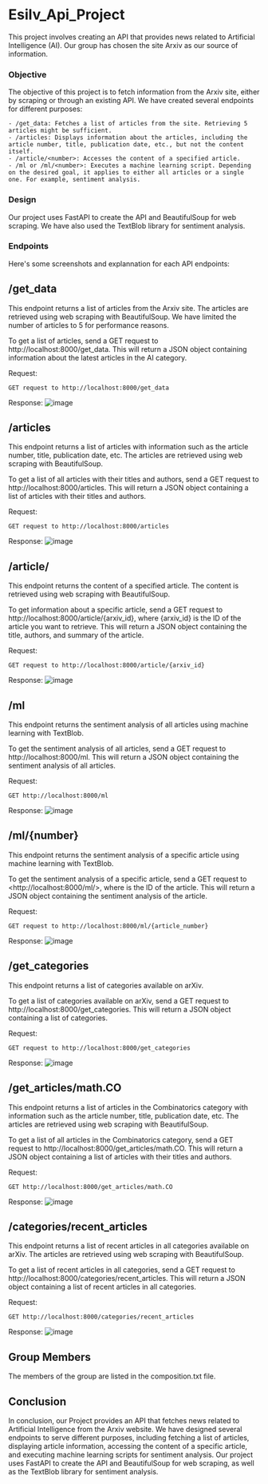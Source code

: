 # Esilv_Api_Project

This project involves creating an API that provides news related to Artificial Intelligence (AI). Our group has chosen the site Arxiv as our source of information.

### Objective

The objective of this project is to fetch information from the Arxiv site, either by scraping or through an existing API. We have created several endpoints for different purposes:

    - /get_data: Fetches a list of articles from the site. Retrieving 5 articles might be sufficient.
    - /articles: Displays information about the articles, including the article number, title, publication date, etc., but not the content itself.
    - /article/<number>: Accesses the content of a specified article.
    - /ml or /ml/<number>: Executes a machine learning script. Depending on the desired goal, it applies to either all articles or a single one. For example, sentiment analysis.

### Design

Our project uses FastAPI to create the API and BeautifulSoup for web scraping. We have also used the TextBlob library for sentiment analysis.

### Endpoints
Here's some screenshots and explannation for each API endpoints: 

## /get_data

This endpoint returns a list of articles from the Arxiv site. The articles are retrieved using web scraping with BeautifulSoup. We have limited the number of articles to 5 for performance reasons.

To get a list of articles, send a GET request to http://localhost:8000/get_data. This will return a JSON object containing information about the latest articles in the AI category.

Request:

    GET request to http://localhost:8000/get_data
    
Response:
![image](https://github.com/Johnny2ki/esilv_api_project/assets/122288399/5159f2ce-d6f2-4248-a32d-dc9507f7bc84)


## /articles

This endpoint returns a list of articles with information such as the article number, title, publication date, etc. The articles are retrieved using web scraping with BeautifulSoup.

To get a list of all articles with their titles and authors, send a GET request to http://localhost:8000/articles. This will return a JSON object containing a list of articles with their titles and authors.

Request:

    GET request to http://localhost:8000/articles

Response:
![image](https://github.com/Johnny2ki/esilv_api_project/assets/122288399/3d93c65e-850d-412f-ba07-b20b15a5e440)


## /article/<number>

This endpoint returns the content of a specified article. The content is retrieved using web scraping with BeautifulSoup.

To get information about a specific article, send a GET request to http://localhost:8000/article/{arxiv_id}, where {arxiv_id} is the ID of the article you want to retrieve. This will return a JSON object containing the title, authors, and summary of the article.

Request:

    GET request to http://localhost:8000/article/{arxiv_id}
    
Response:
![image](https://github.com/Johnny2ki/esilv_api_project/assets/122288399/59910f1f-9dbd-47e9-a505-7b735554de47)


## /ml

This endpoint returns the sentiment analysis of all articles using machine learning with TextBlob.

To get the sentiment analysis of all articles, send a GET request to http://localhost:8000/ml. This will return a JSON object containing the sentiment analysis of all articles.

Request:

    GET http://localhost:8000/ml

Response:
![image](https://github.com/Johnny2ki/esilv_api_project/assets/122288399/bffe0c2f-a650-4470-99f9-f67bd0907b89)


## /ml/{number}

This endpoint returns the sentiment analysis of a specific article using machine learning with TextBlob.

To get the sentiment analysis of a specific article, send a GET request to <http://localhost:8000/ml/<number>>, where <number> is the ID of the article. This will return a JSON object containing the sentiment analysis of the article.

Request: 

    GET request to http://localhost:8000/ml/{article_number}

Response:
![image](https://github.com/Johnny2ki/esilv_api_project/assets/122288399/4462c213-6f07-484a-a1f0-f074d4cf9c7e)


## /get_categories

This endpoint returns a list of categories available on arXiv.

To get a list of categories available on arXiv, send a GET request to http://localhost:8000/get_categories. This will return a JSON object containing a list of categories.

Request:

    GET request to http://localhost:8000/get_categories

Response:
![image](https://github.com/Johnny2ki/esilv_api_project/assets/122288399/42db15b1-a14c-48bf-bad9-dcdbcd69e9a6)


## /get_articles/math.CO

This endpoint returns a list of articles in the Combinatorics category with information such as the article number, title, publication date, etc. The articles are retrieved using web scraping with BeautifulSoup.

To get a list of all articles in the Combinatorics category, send a GET request to http://localhost:8000/get_articles/math.CO. This will return a JSON object containing a list of articles with their titles and authors.

Request:

    GET http://localhost:8000/get_articles/math.CO
    
Response:
![image](https://github.com/Johnny2ki/esilv_api_project/assets/122288399/b4a26621-cff6-4faa-a5e1-3a1ea6dec2e9)

## /categories/recent_articles

This endpoint returns a list of recent articles in all categories available on arXiv. The articles are retrieved using web scraping with BeautifulSoup.

To get a list of recent articles in all categories, send a GET request to http://localhost:8000/categories/recent_articles. This will return a JSON object containing a list of recent articles in all categories.

Request:

    GET http://localhost:8000/categories/recent_articles

Response:
![image](https://github.com/Johnny2ki/esilv_api_project/assets/122288399/f2366280-dc10-4fb0-b36b-0a3acea3047d)


## Group Members

The members of the group are listed in the composition.txt file.


## Conclusion

In conclusion, our Project provides an API that fetches news related to Artificial Intelligence from the Arxiv website. We have designed several endpoints to serve different purposes, including fetching a list of articles, displaying article information, accessing the content of a specific article, and executing machine learning scripts for sentiment analysis. Our project uses FastAPI to create the API and BeautifulSoup for web scraping, as well as the TextBlob library for sentiment analysis.


